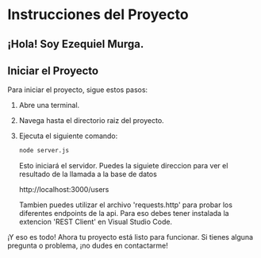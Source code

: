 # Instrucciones del Proyecto

## ¡Hola! Soy Ezequiel Murga.

## Iniciar el Proyecto
Para iniciar el proyecto, sigue estos pasos:

1. Abre una terminal.
2. Navega hasta el directorio raiz del proyecto.
4. Ejecuta el siguiente comando:
    ```bash
    node server.js
    ```
   Esto iniciará el servidor.
   Puedes la siguiete direccion para ver el resultado de la llamada a la base de datos

   http://localhost:3000/users

   Tambien puedes utilizar el archivo 'requests.http' para probar los diferentes endpoints de la api. 
   Para eso debes tener instalada la extencion 'REST Client' en Visual Studio Code.

¡Y eso es todo! Ahora tu proyecto está listo para funcionar. Si tienes alguna pregunta o problema, ¡no dudes en contactarme!
